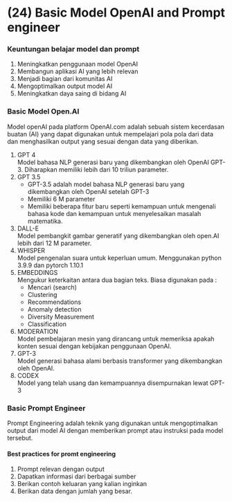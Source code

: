 # (24) Basic Model OpenAI and Prompt engineer

### Keuntungan belajar model dan prompt
1. Meningkatkan penggunaan model OpenAI
2. Membangun aplikasi AI yang lebih relevan
3. Menjadi bagian dari komunitas AI
4. Mengoptimalkan output model AI
5. Meningkatkan daya saing di bidang AI

### Basic Model Open.AI
Model openAI pada platform OpenAI.com adalah sebuah sistem kecerdasan buatan (AI) yang dapat digunakan untuk mempelajari pola pola dari data dan menghasilkan output yang sesuai dengan data yang diberikan.

1. GPT 4
   <br/> Model bahasa NLP generasi baru yang dikembangkan oleh OpenAI GPT-3. Diharapkan memiliki lebih dari 10 triliun parameter. 
2. GPT 3.5 <br/>
   - GPT-3.5 adalah model bahasa NLP generasi baru yang dikembangkan oleh OpenAI setelah GPT-3
   - Memiliki 6 M parameter
   - Memiliki beberapa fitur baru seperti kemampuan untuk mengenali bahasa kode dan kemampuan untuk menyelesaikan masalah matematika. 
3. DALL-E <br/>
   Model pembangkit gambar generatif yang dikembangkan oleh open.AI lebih dari 12 M parameter.
4. WHISPER <br/>
   Model pengenalan suara untuk keperluan umum. Menggunakan python 3.9.9 dan pytorch 1.10.1
5. EMBEDDINGS <br/>
   Mengukur keterkaitan antara dua bagian teks. Biasa digunakan pada : 
   - Mencari (search)
   - Clustering
   - Recommendations
   - Anomaly detection
   - Diversity Measurement
   - Classification
6. MODERATION <br/>
   Model pembelajaran mesin yang dirancang untuk memeriksa apakah konten sesuai dengan kebijakan penggunaan OpenAI. 
7. GPT-3 <br/>
   Model generasi bahasa alami berbasis transformer yang dikembangkan oleh OpenAI.
8. CODEX <br/>
   Model yang telah usang dan kemampuannya disempurnakan lewat GPT-3

### Basic Prompt Engineer
Prompt Engineering adalah teknik yang digunakan untuk mengoptimalkan output dari model AI dengan memberikan prompt atau instruksi pada model tersebut. 

#### Best practices for promt engineering
1. Prompt relevan dengan output
2. Dapatkan informasi dari berbagai sumber
3. Berikan contoh keluaran yang kalian inginkan
4. Berikan data dengan jumlah yang besar. 

